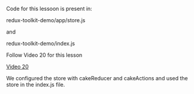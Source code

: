 <p>Code for this lessoon is present in:</p>
<p>redux-toolkit-demo/app/store.js</p>
<p>and</p>
<p>redux-toolkit-demo/index.js</p>
<p>Follow Video 20 for this lesson</p>
<a href="https://www.youtube.com/watch?v=5EMyvYGzv0o">Video 20</a>

<p>We configured the store with cakeReducer and cakeActions and used the store in the index.js file.</p>
